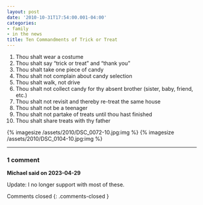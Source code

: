```yaml
---
layout: post
date: '2010-10-31T17:54:00.001-04:00'
categories:
- family
- in the news
title: Ten Commandments of Trick or Treat
---
```


1. Thou shalt wear a costume
2. Thou shalt say “trick or treat” and “thank you”
3. Thou shalt take one piece of candy
4. Thou shalt not complain about candy selection
5. Thou shalt walk, not drive
6. Thou shalt not collect candy for thy absent brother (sister, baby, friend, etc.)
7. Thou shalt not revisit and thereby re-treat the same house
8. Thou shalt not be a teenager
9. Thou shalt not partake of treats until thou hast finished
10. Thou shalt share treats with thy father

{% imagesize /assets/2010/DSC_0072-10.jpg:img %}
{% imagesize /assets/2010/DSC_0104-10.jpg:img %}

---

### 1 comment

**Michael said on 2023-04-29**

Update: I no longer support with most of these.

Comments closed
{: .comments-closed }